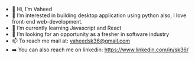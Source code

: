 - 👋 Hi, I’m Vaheed
- 👀 I’m interested in building desktop application using python also, I love front-end web-development.
- 🌱 I’m currently learning Javascript and React
- 💞️ I’m looking for an opportunity as a fresher in software industry
- 📫 To reach me mail at: vaheedsk36@gmail.com
- ➡️ You can also reach me on linkedin: https://www.linkedin.com/in/sk36/

<!---
vaheedsk36/vaheedsk36 is a ✨ special ✨ repository because its `README.md` (this file) appears on your GitHub profile.
You can click the Preview link to take a look at your changes.
--->
